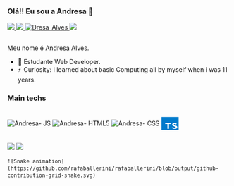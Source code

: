### Olá!! Eu sou a Andresa 👋



<div>
  <a href="mailto:andresa_15ga@hotmail.com">
    <img src="https://img.shields.io/badge/-Gmail-%23333?style=for-the-badge&logo=gmail&logoColor=red" target="_blank">
  </a>
  <a href="https://www.linkedin.com/in/andresa-alves-ribeiro/" target="blank">
    <img src="https://img.shields.io/badge/-LinkedIn-%230077B5?style=for-the-badge&logo=linkedin&logoColor=white" target="_blank">
  </a>
  <a href="https://twitter.com/Dresa_Alves" target="blank">
    <img src="https://img.shields.io/twitter/follow/Dresa_Alves?style=for-the-badge" alt="Dresa_Alves" />
  </a> 
  <a href="https://www.instagram.com/dresa.alves" target="_blank"><img src="https://img.shields.io/badge/-Instagram-%23E4405F?style=for-the-badge&logo=instagram&logoColor=white" target="_blank"></a>
</div>

##

Meu nome é Andresa Alves.

- 🌱 Estudante Web Developer.
- ⚡ Curiosity: I learned about basic Computing all by myself when i was 11 years.

### Main techs

<div style="display: inline_block"><br>
  <img align="center" alt="Andresa- JS" height="30" width="40" src="https://cdn.jsdelivr.net/gh/devicons/devicon/icons/javascript/javascript-original.svg">
  <img align="center" alt="Andresa- HTML5" height="30" width="40" src="https://cdn.jsdelivr.net/gh/devicons/devicon/icons/html5/html5-original.svg">
  <img align="center" alt="Andresa- CSS" height="30" width="40" src="https://cdn.jsdelivr.net/gh/devicons/devicon/icons/css3/css3-original.svg">
    <img align="center" alt="Andresa- TypeScript" height="30" width="40" src="https://raw.githubusercontent.com/devicons/devicon/master/icons/typescript/typescript-plain.svg">
</div>

##

<div>
  <img height="180em" src="https://github-readme-stats.vercel.app/api?username=Andresa-Alves-Ribeiro&show_icons=true&theme=radical">
  <img height="180em" src="https://github-readme-stats.vercel.app/api/top-langs/?username=Andresa-Alves-Ribeiro&layout=compact&theme=radical">
  
    ![Snake animation](https://github.com/rafaballerini/rafaballerini/blob/output/github-contribution-grid-snake.svg)
</div>

<!--
**Andresa-Alves-Ribeiro/Andresa-A-Ribeiro** is a ✨ _special_ ✨ repository because its `README.md` (this file) appears on your GitHub profile.


-->
